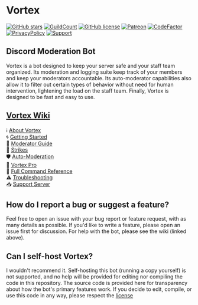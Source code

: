 # Vortex
[![GitHub stars](https://img.shields.io/github/stars/jagrosh/Vortex.svg?style=social&label=Stars&style=flat)](https://github.com/jagrosh/Vortex/stargazers)
 [![GuildCount](https://img.shields.io/badge/dynamic/json.svg?label=servers&url=https%3A%2F%2Fdiscord.bots.gg%2Fapi%2Fv1%2Fbots%2F240254129333731328&query=%24.guildCount&colorB=71A2B1)](https://discord.bots.gg/bots/240254129333731328)
 [![GitHub license](https://img.shields.io/github/license/jagrosh/Vortex.svg)](https://github.com/jagrosh/Vortex/blob/master/LICENSE)
[![Patreon](https://img.shields.io/badge/Donate-Patreon-orange.svg)](https://www.patreon.com/jagrosh) 
[![CodeFactor](https://www.codefactor.io/repository/github/jagrosh/vortex/badge)](https://www.codefactor.io/repository/github/jagrosh/vortex)
<br>
[![PrivacyPolicy](https://img.shields.io/badge/Privacy%20Policy--lightgrey.svg?style=social)](https://gist.github.com/jagrosh/f1df4441f94ca06274fa78db7cc3c526#privacy-policy)
[![Support](https://discordapp.com/api/guilds/147698382092238848/widget.png?style=shield)](https://discord.gg/0p9LSGoRLu6Pet0k)


## Discord Moderation Bot
Vortex is a bot designed to keep your server safe and your staff team organized. Its moderation and logging suite keep track of your members and keep your moderators accountable. Its auto-moderator capabilities also allow it to filter out certain types of behavior without need for human intervention, lightening the load on the staff team. Finally, Vortex is designed to be fast and easy to use.


## [Vortex Wiki](https://github.com/jagrosh/Vortex/wiki)
ℹ [About Vortex](https://github.com/jagrosh/Vortex/wiki/About-Vortex)  
🌀 [Getting Started](https://github.com/jagrosh/Vortex/wiki/Getting-Started)  
🔨 [Moderator Guide](https://github.com/jagrosh/Vortex/wiki/Moderator-Guide)  
🚩 [Strikes](https://github.com/jagrosh/Vortex/wiki/Strikes)  
🛡 [Auto-Moderation](https://github.com/jagrosh/Vortex/wiki/Auto-Moderation)  
🌟 [Vortex Pro](https://github.com/jagrosh/Vortex/wiki/Vortex-Pro)  
📜 [Full Command Reference](https://github.com/jagrosh/Vortex/wiki/Commands)  
⚠ [Troubleshooting](https://github.com/jagrosh/Vortex/wiki/Troubleshooting)  
📥 [Support Server](https://discord.gg/0p9LSGoRLu6Pet0k)


## How do I report a bug or suggest a feature?
Feel free to open an issue with your bug report or feature request, with as many details as possible. If you'd like to write a feature, please open an issue first for discussion. For help with the bot, please see the wiki (linked above).


## Can I self-host Vortex?
I wouldn't recommend it. Self-hosting this bot (running a copy yourself) is not supported, and no help will be provided for editing nor compiling the code in this repository. The source code is provided here for transparency about how the bot's primary features work. If you decide to edit, compile, or use this code in any way, please respect the [license](https://github.com/jagrosh/Vortex/blob/master/LICENSE)

